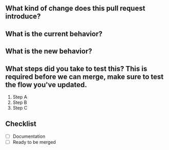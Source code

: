 ## What kind of change does this pull request introduce?

<!-- Is it a Bug fix, feature, documentation update... -->

## What is the current behavior?

<!-- You can also link to an open issue here -->

## What is the new behavior?

<!-- if this is a feature change -->

## What steps did you take to test this? This is required before we can merge, make sure to test the flow you've updated.

1. Step A
2. Step B
3. Step C

## Checklist

<!-- Have you done all of these things?  -->
<!-- add "N/A" to the end of each line that's irrelevant to your changes -->
<!-- to check an item, place an "x" in the box like so: "- [x] Documentation" -->

- [ ] Documentation
- [ ] Ready to be merged
      <!-- In your opinion, is this ready to be merged as soon as it's reviewed? -->

<!-- feel free to add additional comments -->
<!-- Thank you for contributing! -->
